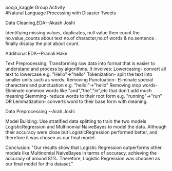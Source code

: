 pooja_kaggle
Group Activity
<br>
#Natural Language Processing with Disaster Tweets

Data Cleaning,EDA--Akash Joshi 

Identifying missing values, duplicates, null value then count the no.value_counts about text no.of character,no.of words & no.sentence . finally display the plot about count.


Additional EDA--Pranali Hake

Text Preprocessing:  Transforming raw data into format that is easier to understand and process by algorithms. It involves: Lowercasing- convert all text to lowercase e.g. "Hello"->"hello" Tokenization- split the text into smaller units such as words. Removing Punctuation- Eliminate special characters and punctuation e.g. "hello!"->"hello" Removing stop words- Eliminate common words like "and","the","in",etc that don't add much meaning Stemming- reduce words to their root form e.g. "running"->"run" OR Lemmatization- converts word to their base form with meaning.

Data Preprocessing --Arati Joshi

Model Building: Use stratified data splitting to train the two models LogisticRegression and Multinomial NaiveBayes to model the data. Although their accuracy were close but 
LogisticRegression performed better, and therefore it was chosen as our final model.

Conclusion:
"Our results show that Logistic Regression outperforms other models like Multinomial NaiveBayes in terms of accuracy, achieving the accuracy of around 81%. Therefore, Logistic Regression was choosen as our final model for this dataset."

